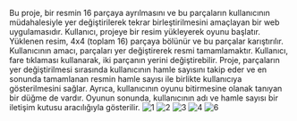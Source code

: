 Bu proje, bir resmin 16 parçaya ayrılmasını ve bu parçaların kullanıcının müdahalesiyle yer değiştirilerek tekrar birleştirilmesini amaçlayan bir web uygulamasıdır. 
Kullanıcı, projeye bir resim yükleyerek oyunu başlatır. Yüklenen resim, 4x4 (toplam 16) parçaya bölünür ve bu parçalar karıştırılır. Kullanıcının amacı, parçaları 
yer değiştirerek resmi tamamlamaktır. Kullanıcı, fare tıklaması kullanarak, iki parçanın yerini değiştirebilir. Proje, parçaların yer değiştirilmesi sırasında 
kullanıcının hamle sayısını takip eder ve en sonunda tamamlanan resmin hamle sayısı ile birlikte kullanıcıya gösterilmesini sağlar. Ayrıca, kullanıcının oyunu 
bitirmesine olanak tanıyan bir düğme de vardır. Oyunun sonunda, kullanıcının adı ve hamle sayısı bir iletişim kutusu aracılığıyla gösterilir.
![1](https://user-images.githubusercontent.com/56917548/230335165-407ada60-e310-4978-a442-bdf6c2e6fcba.png) ![2](https://user-images.githubusercontent.com/56917548/230335199-400b57e9-0e91-4ecd-8ca3-a8592c25168e.png)
![3](https://user-images.githubusercontent.com/56917548/230335230-13f80d62-09f2-4c06-830c-b92fe2d8b59a.png) ![4](https://user-images.githubusercontent.com/56917548/230335267-fc16246d-6374-4d79-ac1c-1da9194a4b64.png)
![6](https://user-images.githubusercontent.com/56917548/230335304-c2b48b8e-1707-47d5-8d91-68a15816f752.png)
